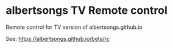 # albertsongs TV Remote control 
Remote control for TV version of albertsongs.github.io

See: https://albertsongs.github.io/beta/rc